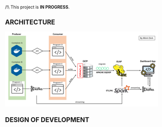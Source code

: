 /!\ This project is **IN PROGRESS**.

<h2>ARCHITECTURE</h2>

![](./pic/architecture.png)

<h2>DESIGN OF DEVELOPMENT</h2>


